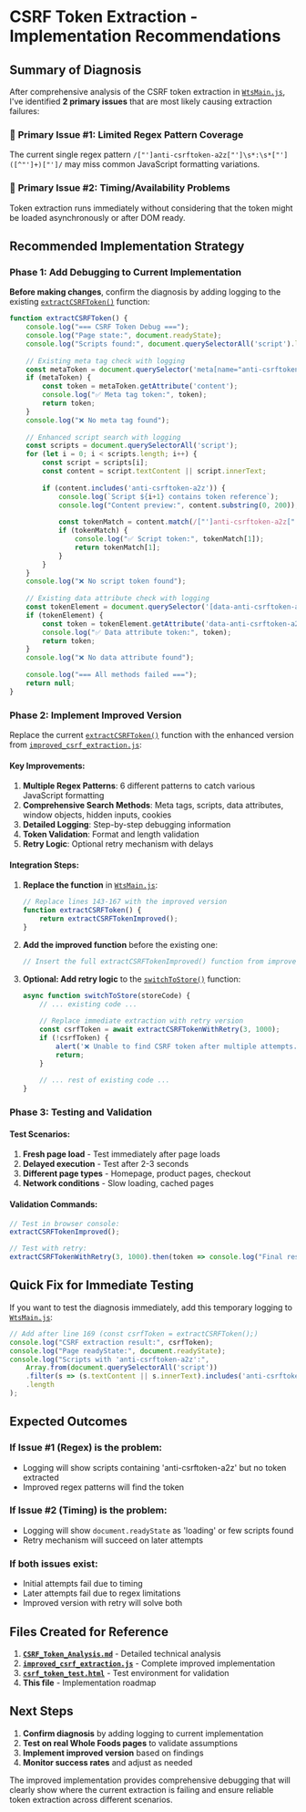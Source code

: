 # CSRF Token Extraction - Implementation Recommendations

## Summary of Diagnosis

After comprehensive analysis of the CSRF token extraction in [`WtsMain.js`](WtsMain.js:143-167), I've identified **2 primary issues** that are most likely causing extraction failures:

### 🎯 **Primary Issue #1: Limited Regex Pattern Coverage**
The current single regex pattern `/["']anti-csrftoken-a2z["']\s*:\s*["']([^"']+)["']/` may miss common JavaScript formatting variations.

### 🎯 **Primary Issue #2: Timing/Availability Problems**
Token extraction runs immediately without considering that the token might be loaded asynchronously or after DOM ready.

## Recommended Implementation Strategy

### Phase 1: Add Debugging to Current Implementation

**Before making changes**, confirm the diagnosis by adding logging to the existing [`extractCSRFToken()`](WtsMain.js:143) function:

```javascript
function extractCSRFToken() {
    console.log("=== CSRF Token Debug ===");
    console.log("Page state:", document.readyState);
    console.log("Scripts found:", document.querySelectorAll('script').length);
    
    // Existing meta tag check with logging
    const metaToken = document.querySelector('meta[name="anti-csrftoken-a2z"]');
    if (metaToken) {
        const token = metaToken.getAttribute('content');
        console.log("✅ Meta tag token:", token);
        return token;
    }
    console.log("❌ No meta tag found");
    
    // Enhanced script search with logging
    const scripts = document.querySelectorAll('script');
    for (let i = 0; i < scripts.length; i++) {
        const script = scripts[i];
        const content = script.textContent || script.innerText;
        
        if (content.includes('anti-csrftoken-a2z')) {
            console.log(`Script ${i+1} contains token reference`);
            console.log("Content preview:", content.substring(0, 200));
            
            const tokenMatch = content.match(/["']anti-csrftoken-a2z["']\s*:\s*["']([^"']+)["']/);
            if (tokenMatch) {
                console.log("✅ Script token:", tokenMatch[1]);
                return tokenMatch[1];
            }
        }
    }
    console.log("❌ No script token found");
    
    // Existing data attribute check with logging
    const tokenElement = document.querySelector('[data-anti-csrftoken-a2z]');
    if (tokenElement) {
        const token = tokenElement.getAttribute('data-anti-csrftoken-a2z');
        console.log("✅ Data attribute token:", token);
        return token;
    }
    console.log("❌ No data attribute found");
    
    console.log("=== All methods failed ===");
    return null;
}
```

### Phase 2: Implement Improved Version

Replace the current [`extractCSRFToken()`](WtsMain.js:143) function with the enhanced version from [`improved_csrf_extraction.js`](improved_csrf_extraction.js):

#### Key Improvements:

1. **Multiple Regex Patterns**: 6 different patterns to catch various JavaScript formatting
2. **Comprehensive Search Methods**: Meta tags, scripts, data attributes, window objects, hidden inputs, cookies
3. **Detailed Logging**: Step-by-step debugging information
4. **Token Validation**: Format and length validation
5. **Retry Logic**: Optional retry mechanism with delays

#### Integration Steps:

1. **Replace the function** in [`WtsMain.js`](WtsMain.js:143-167):
   ```javascript
   // Replace lines 143-167 with the improved version
   function extractCSRFToken() {
       return extractCSRFTokenImproved();
   }
   ```

2. **Add the improved function** before the existing one:
   ```javascript
   // Insert the full extractCSRFTokenImproved() function from improved_csrf_extraction.js
   ```

3. **Optional: Add retry logic** to the [`switchToStore()`](WtsMain.js:135) function:
   ```javascript
   async function switchToStore(storeCode) {
       // ... existing code ...
       
       // Replace immediate extraction with retry version
       const csrfToken = await extractCSRFTokenWithRetry(3, 1000);
       if (!csrfToken) {
           alert('❌ Unable to find CSRF token after multiple attempts. Please refresh the page and try again.');
           return;
       }
       
       // ... rest of existing code ...
   }
   ```

### Phase 3: Testing and Validation

#### Test Scenarios:
1. **Fresh page load** - Test immediately after page loads
2. **Delayed execution** - Test after 2-3 seconds
3. **Different page types** - Homepage, product pages, checkout
4. **Network conditions** - Slow loading, cached pages

#### Validation Commands:
```javascript
// Test in browser console:
extractCSRFTokenImproved();

// Test with retry:
extractCSRFTokenWithRetry(3, 1000).then(token => console.log("Final result:", token));
```

## Quick Fix for Immediate Testing

If you want to test the diagnosis immediately, add this temporary logging to [`WtsMain.js`](WtsMain.js:169):

```javascript
// Add after line 169 (const csrfToken = extractCSRFToken();)
console.log("CSRF extraction result:", csrfToken);
console.log("Page readyState:", document.readyState);
console.log("Scripts with 'anti-csrftoken-a2z':", 
    Array.from(document.querySelectorAll('script'))
    .filter(s => (s.textContent || s.innerText).includes('anti-csrftoken-a2z'))
    .length
);
```

## Expected Outcomes

### If Issue #1 (Regex) is the problem:
- Logging will show scripts containing 'anti-csrftoken-a2z' but no token extracted
- Improved regex patterns will find the token

### If Issue #2 (Timing) is the problem:
- Logging will show `document.readyState` as 'loading' or few scripts found
- Retry mechanism will succeed on later attempts

### If both issues exist:
- Initial attempts fail due to timing
- Later attempts fail due to regex limitations
- Improved version with retry will solve both

## Files Created for Reference

1. **[`CSRF_Token_Analysis.md`](CSRF_Token_Analysis.md)** - Detailed technical analysis
2. **[`improved_csrf_extraction.js`](improved_csrf_extraction.js)** - Complete improved implementation
3. **[`csrf_token_test.html`](csrf_token_test.html)** - Test environment for validation
4. **This file** - Implementation roadmap

## Next Steps

1. **Confirm diagnosis** by adding logging to current implementation
2. **Test on real Whole Foods pages** to validate assumptions
3. **Implement improved version** based on findings
4. **Monitor success rates** and adjust as needed

The improved implementation provides comprehensive debugging that will clearly show where the current extraction is failing and ensure reliable token extraction across different scenarios.